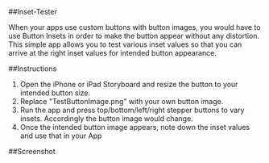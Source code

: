 ##Inset-Tester

When your apps use custom buttons with button images, you would have to use Button Insets in order to make the button appear without any distortion. 
This simple app allows you to test various inset values so that you can arrive at the right inset values for intended button appearance.

##Instructions

1) Open the iPhone or iPad Storyboard and resize the button to your intended button size.  
2) Replace "TestButtonImage.png" with your own button image.  
3) Run the app and press top/bottom/left/right stepper buttons to vary insets. Accordingly the button image would change.  
4) Once the intended button image appears, note down the inset values and use that in your App

##Screenshot

[id]: https://github.com/dhanushram/Inset-Tester/blob/master/IMG_0204.PNG  "screenshot"


